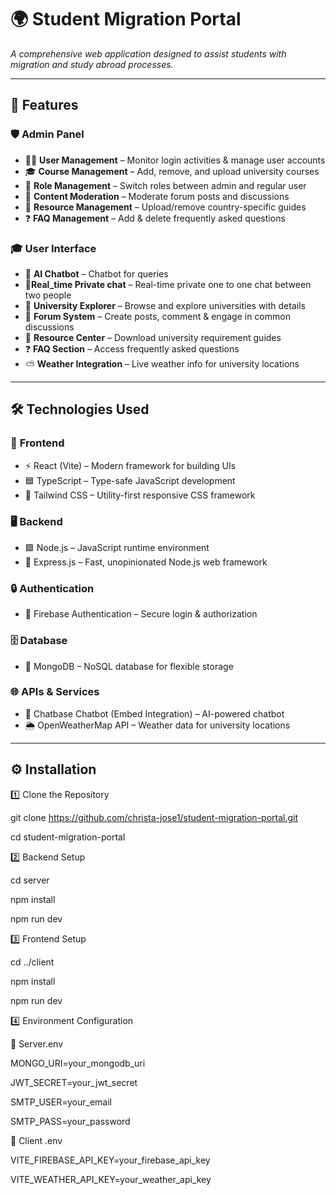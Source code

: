 # 🌍 Student Migration Portal  

_A comprehensive web application designed to assist students with migration and study abroad processes._  

---

## 🚀 Features  

### 🛡️ **Admin Panel**
- 🧑‍💼 **User Management** – Monitor login activities & manage user accounts  
- 🎓 **Course Management** – Add, remove, and upload university courses  
- 🔑 **Role Management** – Switch roles between admin and regular user  
- 📝 **Content Moderation** – Moderate forum posts and discussions  
- 📂 **Resource Management** – Upload/remove country-specific guides  
- ❓ **FAQ Management** – Add & delete frequently asked questions  

### 🎓 **User Interface**
- 🤖 **AI Chatbot** – Chatbot for  queries
- 👥**Real_time Private chat** – Real-time private one to one chat between two people
- 🏫 **University Explorer** – Browse and explore universities with details  
- 💬 **Forum System** – Create posts, comment & engage in common  discussions  
- 📘 **Resource Center** – Download university requirement guides  
- ❓ **FAQ Section** – Access frequently asked questions  
- ⛅ **Weather Integration** – Live weather info for university locations  

---

## 🛠️ Technologies Used  

### 🎨 **Frontend**
- ⚡ React (Vite) – Modern framework for building UIs  
- 🟦 TypeScript – Type-safe JavaScript development  
- 🎨 Tailwind CSS – Utility-first responsive CSS framework  

### 🖥️ **Backend**
- 🟩 Node.js – JavaScript runtime environment  
- 🚀 Express.js – Fast, unopinionated Node.js web framework  

### 🔒 **Authentication**
- 🔑 Firebase Authentication – Secure login & authorization  

### 🗄️ **Database**
- 🍃 MongoDB – NoSQL database for flexible storage  

### 🌐 **APIs & Services**
- 💬 Chatbase Chatbot (Embed Integration) – AI-powered chatbot  
- 🌦️ OpenWeatherMap API – Weather data for university locations  

---

## ⚙️ Installation  


1️⃣ Clone the Repository  

git clone https://github.com/christa-jose1/student-migration-portal.git

cd student-migration-portal

2️⃣ Backend Setup

cd server

npm install

npm run dev

3️⃣ Frontend Setup

cd ../client

npm install

npm run dev

4️⃣ Environment Configuration

🔧 Server.env

MONGO_URI=your_mongodb_uri

JWT_SECRET=your_jwt_secret

SMTP_USER=your_email

SMTP_PASS=your_password

🔧 Client .env

VITE_FIREBASE_API_KEY=your_firebase_api_key

VITE_WEATHER_API_KEY=your_weather_api_key

